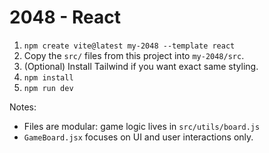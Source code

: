 # 2048 - React

1. `npm create vite@latest my-2048 --template react`
2. Copy the `src/` files from this project into `my-2048/src`.
3. (Optional) Install Tailwind if you want exact same styling.
4. `npm install`
5. `npm run dev`

Notes:
- Files are modular: game logic lives in `src/utils/board.js` 
- `GameBoard.jsx` focuses on UI and user interactions only.